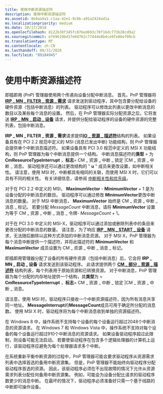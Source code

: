 ```yaml
---
title: 使用中断资源描述符
description: 使用中断资源描述符
ms.assetid: 0e9aa9a1-c1aa-42e1-9c0b-a91a2424ad1a
ms.localizationpriority: medium
ms.date: 10/17/2018
ms.openlocfilehash: 8122b38f345fc87bed693c70f16dc773b28cd9a2
ms.sourcegitcommit: e769619bd37e04762c77444e8b4ce9fe86ef09cb
ms.translationtype: MT
ms.contentlocale: zh-CN
ms.lasthandoff: 08/31/2020
ms.locfileid: "89184945"
---
```

# <a name="using-interrupt-resource-descriptors"></a>使用中断资源描述符


即插即用 (PnP) 管理器使用两个传递向设备分配中断消息。 首先，PnP 管理器将 [**IRP \_ MN \_ FILTER \_ 资源 \_ 需求**](./irp-mn-filter-resource-requirements.md) 请求发送到驱动程序，其中包含要分配给设备的硬件资源（包括中断消息）的列表。 驱动程序可以修改此列表以更改中断消息的数目以及某些每个消息的设置。 然后，在 PnP 管理器实际分配资源之后，它将发送 [**IRP \_ MN \_ 启动 \_ 设备**](./irp-mn-start-device.md) 请求，并提供分配给驱动程序的设备的硬件资源的完整列表，包括中断消息。

**IRP \_ MN \_ FILTER \_ 资源 \_ 需求**请求提供[**IO \_ 资源 \_ 描述符**](/windows-hardware/drivers/ddi/wdm/ns-wdm-_io_resource_descriptor)结构的列表。 如果设备具有在 PCI 2.2 规范中定义的 MSI (消息已发出中断) 功能结构，则 PnP 管理器会提供单个中断消息描述符。 如果设备具有 PCI 3.0 规范中定义的 MSI X 功能结构，则 PnP 管理器为每个中断消息提供一个结构。 中断消息描述符的**类型**  =  为**CmResourceTypeInterrupt** ，**标志**= CM \_ 资源 \_ 中断 \_ 锁定 |CM \_ 资源 \_ 中断 \_ 消息。 驱动程序还可以通过更改结构的 " **u** " 成员来更改设置，如中断相关性。 请注意，使用 MSI 时，中断都具有相同的关联，而使用 MSI X 时，它们可以具有不同的相关性。 有关详细信息，请参阅 [中断相关性和优先级](interrupt-affinity-and-priority.md)。

对于在 PCI 2.2 中定义的 MSI， **MaximumVector**  -  **MinimumVector** + 1 是为设备分配的中断消息的数目。 驱动程序可以通过修改 **MinimumVector**更改中断消息的数量。 对于 MSI 中断消息， **MaximumVector** 始终是 CM \_ 资源 \_ 中断 \_ 消息 \_ 标记。 若要分配 *MessageCount* 中断消息，请将 **MinimumVector** 设置为等于 CM \_ 资源 \_ 中断 \_ 消息 \_ 令牌- *MessageCount* + 1。

对于在 PCI 3.0 中定义的 MSI-X，驱动程序可以通过添加或删除列表中的条目来更改分配的中断消息的数量。 请注意，为了响应 [**IRP \_ MN \_ START \_ 设备**](./irp-mn-start-device.md) 请求，无法随后删除以这种方式添加的中断消息资源。 对于 MSI X，PnP 管理器为每个消息中断提供一个描述符，并将此描述符的 **MinimumVector** 和 **MaximumVector** 成员设置为 CM \_ 资源 \_ 中断 \_ 消息 \_ 标记。

即插即用管理器分配了设备的所有硬件资源（包括中断消息）后，它会将 **IRP \_ MN \_ 启动 \_ 设备** 请求发送到该驱动程序。 此请求提供两个 [**CM \_ 部分 \_ 资源 \_ 描述符**](/windows-hardware/drivers/ddi/wdm/ns-wdm-_cm_partial_resource_descriptor) 结构列表，每个列表用于原始资源和已转换资源。 对于中断消息，PnP 管理器为每个分配的内存地址提供一个结构，其**类型**为  =  **CmResourceTypeInterrupt** ，**标志**= CM \_ 资源 \_ 中断 \_ 锁定 |CM \_ 资源 \_ 中断 \_ 消息。

请注意，使用 MSI 时，驱动程序只接收一个中断资源描述符，因为所有消息共享同一地址。 **MessageInterrupt**的**MessageCount**成员可用于确定所分配的消息数。 使用 MSI X 时，驱动程序将为每个中断消息收到单独的资源描述符。

在 Windows 8 中，操作系统不支持每个设备的每个设备运行超过2048个中断消息的资源请求。 在 Windows 7 和 Windows Vista 中，操作系统不支持对每个设备的每个设备运行超过910个中断消息的资源请求。 如果设备驱动程序超过此限制，则设备可能无法启动。 若要使驱动程序在包含多个逻辑处理器的计算机上运行，该驱动程序应避免为每个处理器请求多个中断。

在系统重新平衡中断资源的过程中，PnP 管理器可能会要求驱动程序从资源需求列表中选择首选的备用中断资源集。 但是，PnP 管理器不能始终向驱动程序分配驱动程序首选的资源。 因此，该驱动程序必须在不出现故障的情况下允许从资源需求列表分配任何备用中断资源集。 例如，可能会为设备分配比请求的驱动程序数更少的消息中断。 在最坏的情况下，驱动程序必须准备好只需一个基于线路的中断即可操作设备。

 

